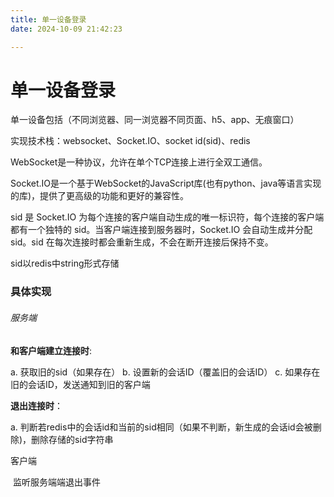 ```yaml
---
title: 单一设备登录
date: 2024-10-09 21:42:23

---
```


# 单一设备登录

单一设备包括（不同浏览器、同一浏览器不同页面、h5、app、无痕窗口）

实现技术栈：websocket、Socket.IO、socket id(sid)、redis



WebSocket是一种协议，允许在单个TCP连接上进行全双工通信。

Socket.IO是一个基于WebSocket的JavaScript库(也有python、java等语言实现的库)，提供了更高级的功能和更好的兼容性。

sid 是 Socket.IO 为每个连接的客户端自动生成的唯一标识符，每个连接的客户端都有一个独特的 sid。当客户端连接到服务器时，Socket.IO 会自动生成并分配 sid。sid 在每次连接时都会重新生成，不会在断开连接后保持不变。

sid以redis中string形式存储

### 具体实现

###### 服务端

**和客户端建立连接时**:

   a. 获取旧的sid（如果存在）
   b. 设置新的会话ID（覆盖旧的会话ID）
   c. 如果存在旧的会话ID，发送通知到旧的客户端

**退出连接时**：

  a. 判断若redis中的会话id和当前的sid相同（如果不判断，新生成的会话id会被删除)，删除存储的sid字符串



客户端

​	监听服务端端退出事件